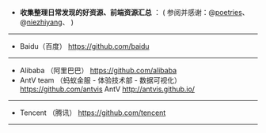 - **收集整理日常发现的好资源、前端资源汇总** ：
( 参阅并感谢：@[poetries](https://github.com/poetries/mywiki)、
@[niezhiyang](https://github.com/niezhiyang/open_source_team)、
)

---------------------------------------------------------------------------------

- Baidu（百度）
https://github.com/baidu

---------------------------------------------------------------------------------

- Alibaba （阿里巴巴） https://github.com/alibaba
- AntV team （蚂蚁金服 - 体验技术部 - 数据可视化） https://github.com/antvis
   AntV http://antvis.github.io/

---------------------------------------------------------------------------------

- Tencent （腾讯）
https://github.com/tencent

---------------------------------------------------------------------------------

